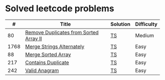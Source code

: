 # Solved leetcode problems

| #    | Title                                                                                                           | Solution                              | Difficulty |
| ---- | --------------------------------------------------------------------------------------------------------------- | ------------------------------------- | ---------- |
| 80   | [Remove Duplicates from Sorted Array II](https://leetcode.com/problems/remove-duplicates-from-sorted-array-ii/) | [TS](./src/leetcode-80/solution.md)   | Medium     |
| 1768 | [Merge Strings Alternately](https://leetcode.com/problems/merge-strings-alternately)                            | [TS](./src/leetcode-1768/solution.md) | Easy       |
| 88   | [Merge Sorted Array](https://leetcode.com/problems/merge-sorted-array/)                                         | [TS](./src/leetcode-88/solution.md)   | Easy       |
| 217  | [Contains Duplicate](https://leetcode.com/problems/contains-duplicate/)                                         | [TS](./src/leetcode-217/solution.md)  | Easy       |
| 242  | [Valid Anagram](https://leetcode.com/problems/valid-anagram/)                                                   | [TS](./src/leetcode-242/solution.md)  | Easy       |
